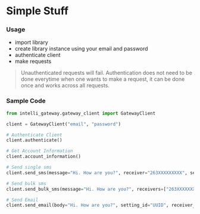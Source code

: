 # Simple Stuff

### Usage
- import library
- create library instance using your email and password
- authenticate client
- make requests

> Unauthenticated requests will fail. Authentication does not need to be done everytime
> when one wants to make a request, it can be done once and works across all requests.

### Sample Code
```python
from intelli_gateway.gateway_client import GatewayClient

client = GatewayClient("email", "password")

# Authenticate Client
client.authenticate()

# Get Account Information
client.account_information()

# Send single sms
client.send_sms(message="Hi. How are you?", receiver="263XXXXXXXXX", sender_id="Tumai")

# Send bulk sms
client.send_bulk_sms(message="Hi. How are you?", receivers=["263XXXXXXXXX", "263XXXXXXXXX"], sender_id="Tumai")

# Send Email
client.send_email(body="Hi. How are you?", setting_id="UUID", receiver_email="email", subject="Greetings")


```